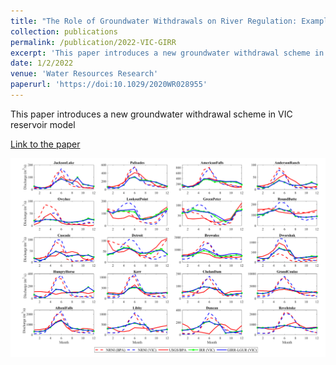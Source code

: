 ```yaml
---
title: "The Role of Groundwater Withdrawals on River Regulation: Example from the Columbia River Basin"
collection: publications
permalink: /publication/2022-VIC-GIRR
excerpt: 'This paper introduces a new groundwater withdrawal scheme in VIC reservoir model'
date: 1/2/2022
venue: 'Water Resources Research'
paperurl: 'https://doi:10.1029/2020WR028955'
---
```

This paper introduces a new groundwater withdrawal scheme in VIC reservoir model

[Link to the paper](https://doi:10.1029/2020WR028955)

![image](../images/papers/2022-VIC-GIRR.png)
